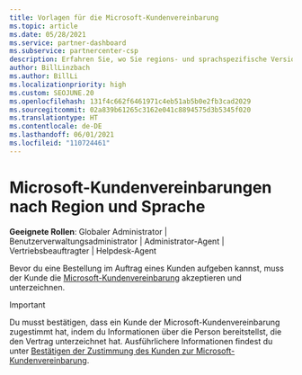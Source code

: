 ```yaml
---
title: Vorlagen für die Microsoft-Kundenvereinbarung
ms.topic: article
ms.date: 05/28/2021
ms.service: partner-dashboard
ms.subservice: partnercenter-csp
description: Erfahren Sie, wo Sie regions- und sprachspezifische Versionen der Microsoft-Kundenvereinbarung finden und herunterladen können, um sie gemeinsam mit Ihren Kunden zu überprüfen.
author: BillLinzbach
ms.author: BillLi
ms.localizationpriority: high
ms.custom: SEOJUNE.20
ms.openlocfilehash: 131f4c662f6461971c4eb51ab5b0e2fb3cad2029
ms.sourcegitcommit: 02a839b61265c3162e041c8894575d3b5345f020
ms.translationtype: HT
ms.contentlocale: de-DE
ms.lasthandoff: 06/01/2021
ms.locfileid: "110724461"
---
```

# <a name="microsoft-customer-agreements-by-region-and-language"></a>Microsoft-Kundenvereinbarungen nach Region und Sprache

**Geeignete Rollen**: Globaler Administrator | Benutzerverwaltungsadministrator | Administrator-Agent | Vertriebsbeauftragter | Helpdesk-Agent

Bevor du eine Bestellung im Auftrag eines Kunden aufgeben kannst, muss der Kunde die [Microsoft-Kundenvereinbarung](https://www.microsoft.com/licensing/docs/customeragreement) akzeptieren und unterzeichnen.

>[!IMPORTANT]
> Du musst bestätigen, dass ein Kunde der Microsoft-Kundenvereinbarung zugestimmt hat, indem du Informationen über die Person bereitstellst, die den Vertrag unterzeichnet hat. Ausführlichere Informationen findest du unter [Bestätigen der Zustimmung des Kunden zur Microsoft-Kundenvereinbarung](./confirm-customer-agreement.md).

